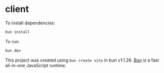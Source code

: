 # client

To install dependencies:

```bash
bun install
```

To run:

```bash
bun dev
```

This project was created using `bun create vite` in bun v1.1.26. [Bun](https://bun.sh) is a fast all-in-one JavaScript runtime.
